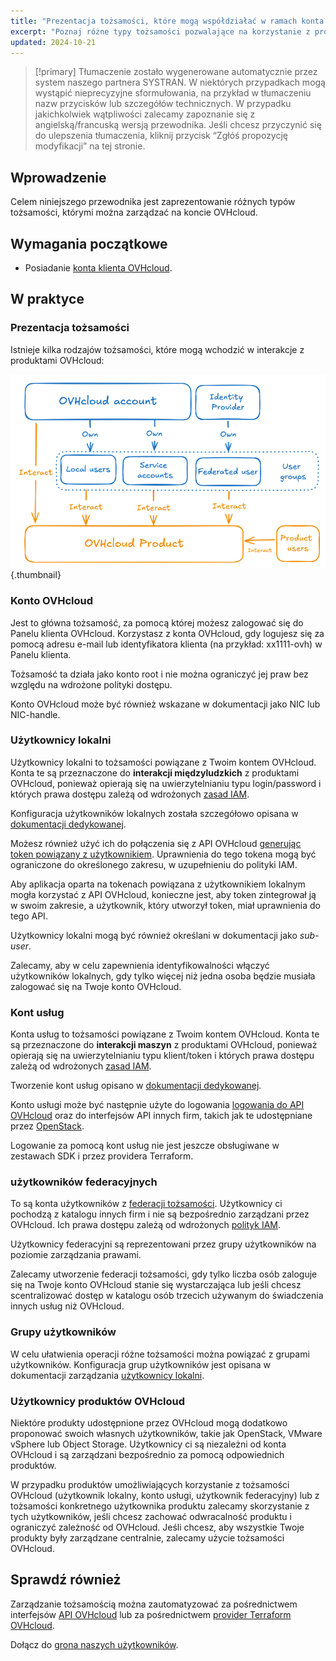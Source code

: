 ```yaml
---
title: "Prezentacja tożsamości, które mogą współdziałać w ramach konta OVHcloud"
excerpt: "Poznaj różne typy tożsamości pozwalające na korzystanie z produktu OVHcloud"
updated: 2024-10-21
---
```


> [!primary]
> Tłumaczenie zostało wygenerowane automatycznie przez system naszego partnera SYSTRAN. W niektórych przypadkach mogą wystąpić nieprecyzyjne sformułowania, na przykład w tłumaczeniu nazw przycisków lub szczegółów technicznych. W przypadku jakichkolwiek wątpliwości zalecamy zapoznanie się z angielską/francuską wersją przewodnika. Jeśli chcesz przyczynić się do ulepszenia tłumaczenia, kliknij przycisk “Zgłóś propozycję modyfikacji” na tej stronie.
>

## Wprowadzenie

Celem niniejszego przewodnika jest zaprezentowanie różnych typów tożsamości, którymi można zarządzać na koncie OVHcloud.

## Wymagania początkowe

- Posiadanie [konta klienta OVHcloud](/pages/account_and_service_management/account_information/ovhcloud-account-creation).

## W praktyce

### Prezentacja tożsamości

Istnieje kilka rodzajów tożsamości, które mogą wchodzić w interakcje z produktami OVHcloud:

![identities-types](images/identities_types.png){.thumbnail}

### Konto OVHcloud

Jest to główna tożsamość, za pomocą której możesz zalogować się do Panelu klienta OVHcloud. Korzystasz z konta OVHcloud, gdy logujesz się za pomocą adresu e-mail lub identyfikatora klienta (na przykład: xx1111-ovh) w Panelu klienta.

Tożsamość ta działa jako konto root i nie można ograniczyć jej praw bez względu na wdrożone polityki dostępu.

Konto OVHcloud może być również wskazane w dokumentacji jako NIC lub NIC-handle.

### Użytkownicy lokalni

Użytkownicy lokalni to tożsamości powiązane z Twoim kontem OVHcloud. Konta te są przeznaczone do **interakcji międzyludzkich** z produktami OVHcloud, ponieważ opierają się na uwierzytelnianiu typu login/password i których prawa dostępu zależą od wdrożonych [zasad IAM](/pages/account_and_service_management/account_information/iam-policy-ui).

Konfiguracja użytkowników lokalnych została szczegółowo opisana w [dokumentacji dedykowanej](/pages/account_and_service_management/account_information/ovhcloud-users-management).

Możesz również użyć ich do połączenia się z API OVHcloud [generując token powiązany z użytkownikiem](/pages/manage_and_operate/api/first-steps). Uprawnienia do tego tokena mogą być ograniczone do określonego zakresu, w uzupełnieniu do polityki IAM.

Aby aplikacja oparta na tokenach powiązana z użytkownikiem lokalnym mogła korzystać z API OVHcloud, konieczne jest, aby token zintegrował ją w swoim zakresie, a użytkownik, który utworzył token, miał uprawnienia do tego API.

Użytkownicy lokalni mogą być również określani w dokumentacji jako *sub-user*.

Zalecamy, aby w celu zapewnienia identyfikowalności włączyć użytkowników lokalnych, gdy tylko więcej niż jedna osoba będzie musiała zalogować się na Twoje konto OVHcloud.

### Kont usług

Konta usług to tożsamości powiązane z Twoim kontem OVHcloud. Konta te są przeznaczone do **interakcji maszyn** z produktami OVHcloud, ponieważ opierają się na uwierzytelnianiu typu klient/token i których prawa dostępu zależą od wdrożonych [zasad IAM](/pages/account_and_service_management/account_information/iam-policy-ui).

Tworzenie kont usług opisano w [dokumentacji dedykowanej](/pages/manage_and_operate/api/manage-service-account).

Konto usługi może być następnie użyte do logowania [logowania do API OVHcloud](/pages/account_and_service_management/account_information/authenticate-api-with-service-account) oraz do interfejsów API innych firm, takich jak te udostępniane przez [OpenStack](/pages/manage_and_operate/iam/authenticate-api-openstack-with-service-account).

Logowanie za pomocą kont usług nie jest jeszcze obsługiwane w zestawach SDK i przez providera Terraform.

### użytkowników federacyjnych

To są konta użytkowników z [federacji tożsamości](/products/manage-operate-user-federation). Użytkownicy ci pochodzą z katalogu innych firm i nie są bezpośrednio zarządzani przez OVHcloud. Ich prawa dostępu zależą od wdrożonych [polityk IAM](/pages/account_and_service_management/account_information/iam-policy-ui).

Użytkownicy federacyjni są reprezentowani przez grupy użytkowników na poziomie zarządzania prawami.

Zalecamy utworzenie federacji tożsamości, gdy tylko liczba osób zaloguje się na Twoje konto OVHcloud stanie się wystarczająca lub jeśli chcesz scentralizować dostęp w katalogu osób trzecich używanym do świadczenia innych usług niż OVHcloud.

### Grupy użytkowników

W celu ułatwienia operacji różne tożsamości można powiązać z grupami użytkowników.
Konfiguracja grup użytkowników jest opisana w dokumentacji zarządzania [użytkownicy lokalni](/pages/account_and_service_management/account_information/ovhcloud-users-management).

### Użytkownicy produktów OVHcloud

Niektóre produkty udostępnione przez OVHcloud mogą dodatkowo proponować swoich własnych użytkowników, takie jak OpenStack, VMware vSphere lub Object Storage.
Użytkownicy ci są niezależni od konta OVHcloud i są zarządzani bezpośrednio za pomocą odpowiednich produktów.

W przypadku produktów umożliwiających korzystanie z tożsamości OVHcloud (użytkownik lokalny, konto usługi, użytkownik federacyjny) lub z tożsamości konkretnego użytkownika produktu zalecamy skorzystanie z tych użytkowników, jeśli chcesz zachować odwracalność produktu i ograniczyć zależność od OVHcloud.
Jeśli chcesz, aby wszystkie Twoje produkty były zarządzane centralnie, zalecamy użycie tożsamości OVHcloud.

## Sprawdź również <a name="go-further"></a>

Zarządzanie tożsamością można zautomatyzować za pośrednictwem interfejsów [API OVHcloud](/pages/manage_and_operate/api/first-steps) lub za pośrednictwem [provider Terraform OVHcloud](/pages/manage_and_operate/terraform/terraform-at-ovhcloud).

Dołącz do [grona naszych użytkowników](/links/community).
